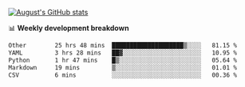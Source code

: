 
[![August's GitHub stats](https://github-readme-stats.vercel.app/api?username=zou-weidong&show_icons=true&theme=radical)](https://github.com/zou-weidong)


📊 **Weekly development breakdown**
<!--START_SECTION:waka-->

```txt
Other        25 hrs 48 mins  ████████████████████▒░░░░   81.15 %
YAML         3 hrs 28 mins   ██▓░░░░░░░░░░░░░░░░░░░░░░   10.95 %
Python       1 hr 47 mins    █▒░░░░░░░░░░░░░░░░░░░░░░░   05.64 %
Markdown     19 mins         ▒░░░░░░░░░░░░░░░░░░░░░░░░   01.01 %
CSV          6 mins          ░░░░░░░░░░░░░░░░░░░░░░░░░   00.36 %
```

<!--END_SECTION:waka-->
